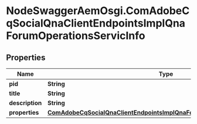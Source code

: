 # NodeSwaggerAemOsgi.ComAdobeCqSocialQnaClientEndpointsImplQnaForumOperationsServicInfo

## Properties

Name | Type | Description | Notes
------------ | ------------- | ------------- | -------------
**pid** | **String** |  | [optional] 
**title** | **String** |  | [optional] 
**description** | **String** |  | [optional] 
**properties** | [**ComAdobeCqSocialQnaClientEndpointsImplQnaForumOperationsServicProperties**](ComAdobeCqSocialQnaClientEndpointsImplQnaForumOperationsServicProperties.md) |  | [optional] 


